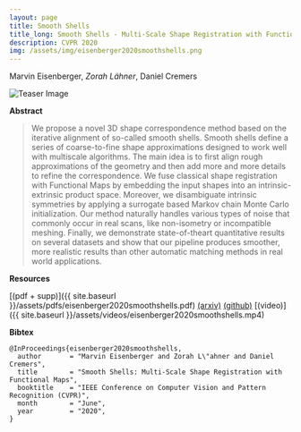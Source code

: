 ```yaml
---
layout: page
title: Smooth Shells
title_long: Smooth Shells - Multi-Scale Shape Registration with Functional Maps
description: CVPR 2020
img: /assets/img/eisenberger2020smoothshells.png
---
```


Marvin Eisenberger, *Zorah Lähner*, Daniel Cremers

<img class="col two teaser" src="{{ site.baseurl }}/assets/img/eisenberger2020smoothshells.png" alt="Teaser Image" title="teaser" />

**Abstract**

> We propose a novel 3D shape correspondence method
based on the iterative alignment of so-called smooth shells. Smooth shells define a series of coarse-to-fine shape approximations designed to work well with multiscale algorithms. The main idea is to first align rough approximations of the geometry and then add more and more details to refine the correspondence. We fuse classical shape registration with Functional Maps by embedding the input shapes into an intrinsic-extrinsic product space. Moreover, we disambiguate intrinsic symmetries by applying a surrogate based Markov chain Monte Carlo initialization. Our method naturally handles various types of noise that commonly occur in real scans, like non-isometry or incompatible meshing. Finally, we demonstrate state-of-theart quantitative results on several datasets and show that our pipeline produces smoother, more realistic results than other automatic matching methods in real world applications.

**Resources**

[(pdf + supp)]({{ site.baseurl }}/assets/pdfs/eisenberger2020smoothshells.pdf) [(arxiv)](https://arxiv.org/abs/1905.12512) [(github)](https://github.com/marvin-eisenberger/smooth-shells) [(video)]({{ site.baseurl }}/assets/videos/eisenberger2020smoothshells.mp4)

**Bibtex**

    @InProceedings{eisenberger2020smoothshells,
      author       = "Marvin Eisenberger and Zorah L\"ahner and Daniel Cremers",
      title        = "Smooth Shells: Multi-Scale Shape Registration with Functional Maps",
      booktitle    = "IEEE Conference on Computer Vision and Pattern Recognition (CVPR)",
      month        = "June",
      year         = "2020",
    }
